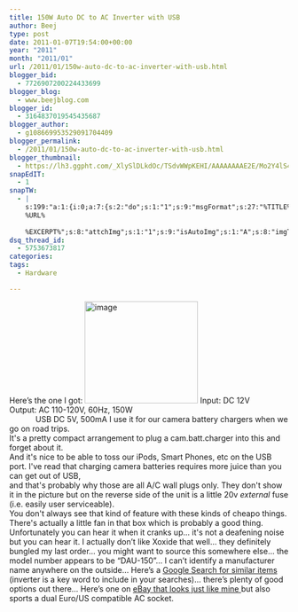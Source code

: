 ```yaml
---
title: 150W Auto DC to AC Inverter with USB
author: Beej
type: post
date: 2011-01-07T19:54:00+00:00
year: "2011"
month: "2011/01"
url: /2011/01/150w-auto-dc-to-ac-inverter-with-usb.html
blogger_bid:
  - 7726907200224433699
blogger_blog:
  - www.beejblog.com
blogger_id:
  - 3164837019545435687
blogger_author:
  - g108669953529091704409
blogger_permalink:
  - /2011/01/150w-auto-dc-to-ac-inverter-with-usb.html
blogger_thumbnail:
  - https://lh3.ggpht.com/_XlySlDLkdOc/TSdvWWpKEHI/AAAAAAAAE2E/Mo2Y4lS45ZA/image%5B3%5D.png?imgmax=800
snapEdIT:
  - 1
snapTW:
  - |
    s:199:"a:1:{i:0;a:7:{s:2:"do";s:1:"1";s:9:"msgFormat";s:27:"%TITLE%
    %URL%
    
    %EXCERPT%";s:8:"attchImg";s:1:"1";s:9:"isAutoImg";s:1:"A";s:8:"imgToUse";s:0:"";s:9:"isAutoURL";s:1:"A";s:8:"urlToUse";s:0:"";}}";
dsq_thread_id:
  - 5753673817
categories:
tags:
  - Hardware

---
```

Here’s the one I got: <a href="https://www.xoxide.com/150w-acpower-inverter-usb.html" target="_blank"><img style="background-image: none; border-right-width: 0px; padding-left: 0px; padding-right: 0px; display: inline; border-top-width: 0px; border-bottom-width: 0px; border-left-width: 0px; padding-top: 0px" title="image" border="0" alt="image" src="https://lh3.ggpht.com/_XlySlDLkdOc/TSdvWWpKEHI/AAAAAAAAE2E/Mo2Y4lS45ZA/image%5B3%5D.png?imgmax=800" width="204" height="184" /></a> Input: DC 12V   
Output: AC 110-120V, 60Hz, 150W   
&#160;&#160;&#160;&#160;&#160;&#160;&#160;&#160;&#160;&#160;&#160; USB DC 5V, 500mA I use it for our camera battery chargers when we go on road trips.   
It's a pretty compact arrangement to plug a cam.batt.charger into this and forget about it.   
And it's nice to be able to toss our iPods, Smart Phones, etc on the USB port. I've read that charging camera batteries requires more juice than you can get out of USB,   
and that's probably why those are all A/C wall plugs only. They don't show it in the picture but on the reverse side of the unit is a little 20v _external_ fuse (i.e. easily user serviceable).   
You don't always see that kind of feature with these kinds of cheapo things. There's actually a little fan in that box which is probably a good thing.   
Unfortunately you can hear it when it cranks up... it's not a deafening noise but you can hear it. I actually don’t like Xoxide that well… they definitely bungled my last order… you might want to source this somewhere else… the model number appears to be “DAU-150”… I can’t identify a manufacturer name anywhere on the outside… Here’s a <a href="https://www.google.com/webhp#q=150w+inverter+usb&hl=en&tbs=shop:1,p_ord:p" target="_blank">Google Search for similar items</a> (inverter is a key word to include in your searches)… there’s plenty of good options out there… Here’s one on <a href="https://cgi.ebay.com/ws/eBayISAPI.dll?ViewItem&item=230517351522#vi-content" target="_blank">eBay that looks just like mine </a>but also sports a dual Euro/US compatible AC socket.